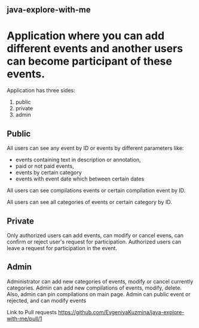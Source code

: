 ## java-explore-with-me
# Application where you can add different events and another users can become participant of these events.

Application has three sides:
1. public
2. private
3. admin

## Public
All users can see any event by ID or events by different parameters like:
- events containing text in description or annotation,
- paid or not paid events,
- events by certain category
- events with event date which between certain dates

All users can see compilations events or certain compilation event by ID.

All users can see all categories of events or certain category by ID.

## Private
Only authorized users can add events, can modify or cancel evens, can confirm or reject user's request for participation.
Authorized users can leave a request for participation in the event.

## Admin
Administrator can add new categories of events, modify or cancel currently categories.
Admin can add new compilations of events, modify, delete. Also, admin can pin compilations on main page.
Admin can public event or rejected, and can modify events

Link to Pull requests https://github.com/EvgeniyaKuzmina/java-explore-with-me/pull/1 
